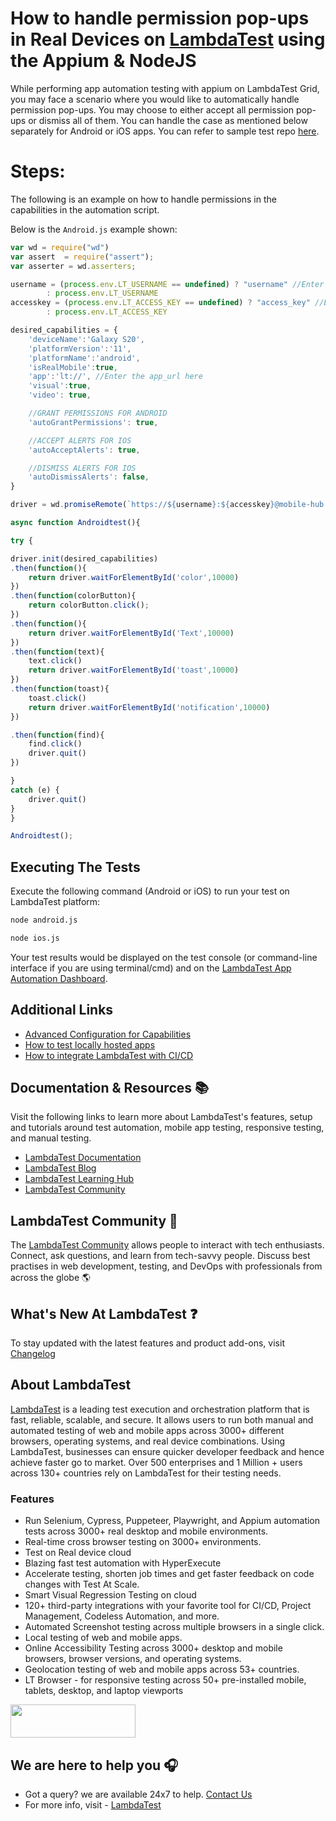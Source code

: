 # How to handle permission pop-ups in Real Devices on [LambdaTest](https://www.lambdatest.com/?utm_source=github&utm_medium=repo&utm_campaign=LT-appium-nodejs-permissions) using the Appium & NodeJS

While performing app automation testing with appium on LambdaTest Grid, you may face a scenario where you would like to automatically handle permission pop-ups. You may choose to either accept all permission pop-ups or dismiss all of them. You can handle the case as mentioned below separately for Android or iOS apps. You can refer to sample test repo [here](https://github.com/LambdaTest/LT-appium-nodejs).

# Steps:

The following is an example on how to handle permissions in the capabilities in the automation script.

Below is the ```Android.js``` example shown:

```js
var wd = require("wd")
var assert  = require("assert");
var asserter = wd.asserters;

username = (process.env.LT_USERNAME == undefined) ? "username" //Enter the username here
        : process.env.LT_USERNAME
accesskey = (process.env.LT_ACCESS_KEY == undefined) ? "access_key" //Enter the access_key here
        : process.env.LT_ACCESS_KEY

desired_capabilities = {
    'deviceName':'Galaxy S20',
    'platformVersion':'11',
    'platformName':'android',
    'isRealMobile':true,
    'app':'lt://', //Enter the app_url here
    'visual':true,
    'video': true,

    //GRANT PERMISSIONS FOR ANDROID
    'autoGrantPermissions': true,

    //ACCEPT ALERTS FOR IOS
    'autoAcceptAlerts': true,

    //DISMISS ALERTS FOR IOS
    'autoDismissAlerts': false,
}

driver = wd.promiseRemote(`https://${username}:${accesskey}@mobile-hub.lambdatest.com/wd/hub`)

async function Androidtest(){

try {

driver.init(desired_capabilities)
.then(function(){
    return driver.waitForElementById('color',10000)
})
.then(function(colorButton){
    return colorButton.click();
})
.then(function(){
    return driver.waitForElementById('Text',10000)
})
.then(function(text){
    text.click()
    return driver.waitForElementById('toast',10000)
})
.then(function(toast){
    toast.click()
    return driver.waitForElementById('notification',10000)
})

.then(function(find){
    find.click()
    driver.quit()
})

}
catch (e) {
    driver.quit()
}
}

Androidtest(); 

```

## Executing The Tests


Execute the following command (Android or iOS) to run your test on LambdaTest platform:

```bash
node android.js
```

```bash
node ios.js
```

Your test results would be displayed on the test console (or command-line interface if you are using terminal/cmd) and on the [LambdaTest App Automation Dashboard](https://appautomation.lambdatest.com/build).

## Additional Links

- [Advanced Configuration for Capabilities](https://www.lambdatest.com/support/docs/desired-capabilities-in-appium/)
- [How to test locally hosted apps](https://www.lambdatest.com/support/docs/testing-locally-hosted-pages/)
- [How to integrate LambdaTest with CI/CD](https://www.lambdatest.com/support/docs/integrations-with-ci-cd-tools/)

## Documentation & Resources :books:
      
Visit the following links to learn more about LambdaTest's features, setup and tutorials around test automation, mobile app testing, responsive testing, and manual testing.

* [LambdaTest Documentation](https://www.lambdatest.com/support/docs/?utm_source=github&utm_medium=repo&utm_campaign=LT-appium-python)
* [LambdaTest Blog](https://www.lambdatest.com/blog/?utm_source=github&utm_medium=repo&utm_campaign=LT-appium-python)
* [LambdaTest Learning Hub](https://www.lambdatest.com/learning-hub/?utm_source=github&utm_medium=repo&utm_campaign=LT-appium-python)
* [LambdaTest Community](http://community.lambdatest.com/)    

## LambdaTest Community :busts_in_silhouette:

The [LambdaTest Community](https://community.lambdatest.com/) allows people to interact with tech enthusiasts. Connect, ask questions, and learn from tech-savvy people. Discuss best practises in web development, testing, and DevOps with professionals from across the globe 🌎

## What's New At LambdaTest ❓

To stay updated with the latest features and product add-ons, visit [Changelog](https://changelog.lambdatest.com/) 
      
## About LambdaTest

[LambdaTest](https://www.lambdatest.com) is a leading test execution and orchestration platform that is fast, reliable, scalable, and secure. It allows users to run both manual and automated testing of web and mobile apps across 3000+ different browsers, operating systems, and real device combinations. Using LambdaTest, businesses can ensure quicker developer feedback and hence achieve faster go to market. Over 500 enterprises and 1 Million + users across 130+ countries rely on LambdaTest for their testing needs.    

### Features

* Run Selenium, Cypress, Puppeteer, Playwright, and Appium automation tests across 3000+ real desktop and mobile environments.
* Real-time cross browser testing on 3000+ environments.
* Test on Real device cloud
* Blazing fast test automation with HyperExecute
* Accelerate testing, shorten job times and get faster feedback on code changes with Test At Scale.
* Smart Visual Regression Testing on cloud
* 120+ third-party integrations with your favorite tool for CI/CD, Project Management, Codeless Automation, and more.
* Automated Screenshot testing across multiple browsers in a single click.
* Local testing of web and mobile apps.
* Online Accessibility Testing across 3000+ desktop and mobile browsers, browser versions, and operating systems.
* Geolocation testing of web and mobile apps across 53+ countries.
* LT Browser - for responsive testing across 50+ pre-installed mobile, tablets, desktop, and laptop viewports
    
[<img height="53" width="200" src="https://user-images.githubusercontent.com/70570645/171866795-52c11b49-0728-4229-b073-4b704209ddde.png">](https://accounts.lambdatest.com/register)
      
## We are here to help you :headphones:

* Got a query? we are available 24x7 to help. [Contact Us](support@lambdatest.com)
* For more info, visit - [LambdaTest](https://www.lambdatest.com/?utm_source=github&utm_medium=repo&utm_campaign=LT-appium-nodejs-permissions)